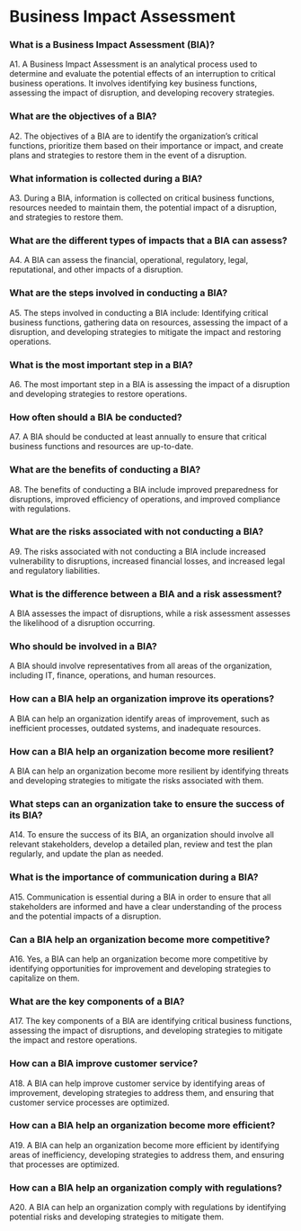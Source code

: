 # Business Impact Assessment

### What is a Business Impact Assessment (BIA)?

A1. A Business Impact Assessment is an analytical process used to determine and evaluate the potential effects of an interruption to critical business operations. It involves identifying key business functions, assessing the impact of disruption, and developing recovery strategies.

### What are the objectives of a BIA?

A2. The objectives of a BIA are to identify the organization’s critical functions, prioritize them based on their importance or impact, and create plans and strategies to restore them in the event of a disruption.

### What information is collected during a BIA?

A3. During a BIA, information is collected on critical business functions, resources needed to maintain them, the potential impact of a disruption, and strategies to restore them.

### What are the different types of impacts that a BIA can assess?

A4. A BIA can assess the financial, operational, regulatory, legal, reputational, and other impacts of a disruption.

### What are the steps involved in conducting a BIA?

A5. The steps involved in conducting a BIA include: Identifying critical business functions, gathering data on resources, assessing the impact of a disruption, and developing strategies to mitigate the impact and restoring operations.

### What is the most important step in a BIA?

A6. The most important step in a BIA is assessing the impact of a disruption and developing strategies to restore operations.

### How often should a BIA be conducted?

A7. A BIA should be conducted at least annually to ensure that critical business functions and resources are up-to-date.

### What are the benefits of conducting a BIA?

A8. The benefits of conducting a BIA include improved preparedness for disruptions, improved efficiency of operations, and improved compliance with regulations.

### What are the risks associated with not conducting a BIA?

A9. The risks associated with not conducting a BIA include increased vulnerability to disruptions, increased financial losses, and increased legal and regulatory liabilities.

### What is the difference between a BIA and a risk assessment?

A BIA assesses the impact of disruptions, while a risk assessment assesses the likelihood of a disruption occurring.

### Who should be involved in a BIA?

A BIA should involve representatives from all areas of the organization, including IT, finance, operations, and human resources.

### How can a BIA help an organization improve its operations?

A BIA can help an organization identify areas of improvement, such as inefficient processes, outdated systems, and inadequate resources.

### How can a BIA help an organization become more resilient?

A BIA can help an organization become more resilient by identifying threats and developing strategies to mitigate the risks associated with them.

### What steps can an organization take to ensure the success of its BIA?

A14. To ensure the success of its BIA, an organization should involve all relevant stakeholders, develop a detailed plan, review and test the plan regularly, and update the plan as needed.

### What is the importance of communication during a BIA?

A15. Communication is essential during a BIA in order to ensure that all stakeholders are informed and have a clear understanding of the process and the potential impacts of a disruption.

### Can a BIA help an organization become more competitive?

A16. Yes, a BIA can help an organization become more competitive by identifying opportunities for improvement and developing strategies to capitalize on them.

### What are the key components of a BIA?

A17. The key components of a BIA are identifying critical business functions, assessing the impact of disruptions, and developing strategies to mitigate the impact and restore operations.

### How can a BIA improve customer service?

A18. A BIA can help improve customer service by identifying areas of improvement, developing strategies to address them, and ensuring that customer service processes are optimized.

### How can a BIA help an organization become more efficient?

A19. A BIA can help an organization become more efficient by identifying areas of inefficiency, developing strategies to address them, and ensuring that processes are optimized.

### How can a BIA help an organization comply with regulations?

A20. A BIA can help an organization comply with regulations by identifying potential risks and developing strategies to mitigate them.
